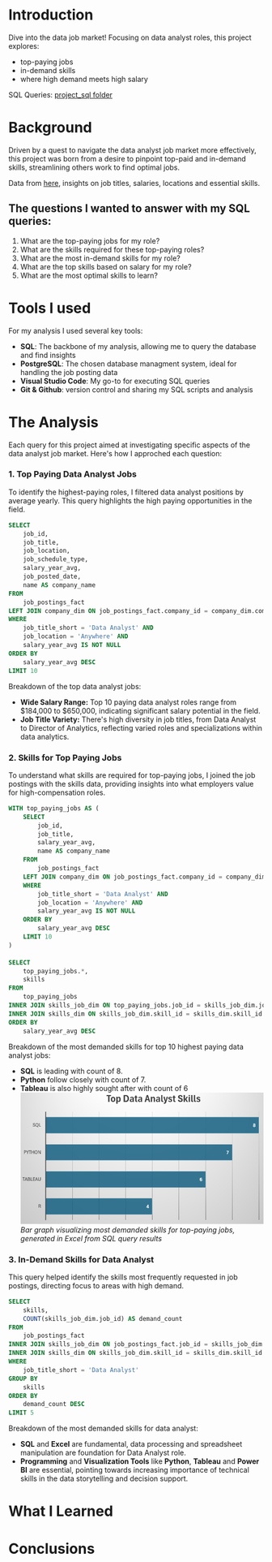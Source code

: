 # Introduction
Dive into the data job market! Focusing on data analyst roles, this project explores: 
- top-paying jobs
- in-demand skills
- where high demand meets high salary 

SQL Queries: [project_sql folder](/project_sql/)
# Background
Driven by a quest to navigate the data analyst job market more effectively, this project was born from a desire to pinpoint top-paid and in-demand skills, streamlining others work to find optimal jobs.

Data from [here](https://www.lukebarousse.com/sql), insights on job titles, salaries, locations and essential skills.

## The questions I wanted to answer with my SQL queries:

1. What are the top-paying jobs for my role?
2. What are the skills required for these top-paying roles?
3. What are the most in-demand skills for my role?
4. What are the top skills based on salary for my role?
5. What are the most optimal skills to learn?

# Tools I used
For my analysis I used several key tools:
- **SQL**: The backbone of my analysis, allowing me to query the database and find insights
- **PostgreSQL**: The chosen database managment system, ideal for handling the job posting data
- **Visual Studio Code**: My go-to for executing SQL queries
- **Git & Github**: version control and sharing my SQL scripts and analysis
# The Analysis
Each query for this project aimed at investigating specific aspects of the data analyst job market. Here's how I approched each question:
### 1. Top Paying Data Analyst Jobs
To identify the highest-paying roles, I filtered data analyst positions by average yearly. This query highlights the high paying opportunities in the field.

```sql
SELECT 
    job_id,
    job_title,
    job_location,
    job_schedule_type,
    salary_year_avg,
    job_posted_date,
    name AS company_name
FROM 
    job_postings_fact
LEFT JOIN company_dim ON job_postings_fact.company_id = company_dim.company_id
WHERE
    job_title_short = 'Data Analyst' AND 
    job_location = 'Anywhere' AND
    salary_year_avg IS NOT NULL
ORDER BY
    salary_year_avg DESC
LIMIT 10
```
Breakdown of the top data analyst jobs:
- **Wide Salary Range:** Top 10 paying data analyst roles range from $184,000 to $650,000, indicating significant salary potential in the field.
- **Job Title Variety:** There's high diversity in job titles, from Data Analyst to Director of Analytics, reflecting varied roles and specializations within data analytics.
### 2. Skills for Top Paying Jobs
To understand what skills are required for top-paying jobs, I joined the job postings with the skills data, providing insights into what employers value for high-compensation roles.
```sql
WITH top_paying_jobs AS (
    SELECT 
        job_id,
        job_title,
        salary_year_avg,
        name AS company_name
    FROM 
        job_postings_fact
    LEFT JOIN company_dim ON job_postings_fact.company_id = company_dim.company_id
    WHERE
        job_title_short = 'Data Analyst' AND 
        job_location = 'Anywhere' AND
        salary_year_avg IS NOT NULL
    ORDER BY
        salary_year_avg DESC
    LIMIT 10
)

SELECT 
    top_paying_jobs.*,
    skills
FROM
    top_paying_jobs
INNER JOIN skills_job_dim ON top_paying_jobs.job_id = skills_job_dim.job_id
INNER JOIN skills_dim ON skills_job_dim.skill_id = skills_dim.skill_id
ORDER BY
    salary_year_avg DESC
``` 
Breakdown of the most demanded skills for top 10 highest paying data analyst jobs:
- **SQL** is leading with count of 8.
- **Python** follow closely with count of 7.
- **Tableau** is also highly sought after with count of 6
![Top Paying Skills](top_skills_chart.png)
*Bar graph visualizing most demanded skills for top-paying jobs, generated in Excel from SQL query results* 
### 3. In-Demand Skills for Data Analyst
This query helped identify the skills most frequently requested in job postings, directing focus to areas with high demand. 
```sql
SELECT 
    skills,
    COUNT(skills_job_dim.job_id) AS demand_count
FROM
    job_postings_fact
INNER JOIN skills_job_dim ON job_postings_fact.job_id = skills_job_dim.job_id
INNER JOIN skills_dim ON skills_job_dim.skill_id = skills_dim.skill_id
WHERE
    job_title_short = 'Data Analyst'
GROUP BY
    skills
ORDER BY
    demand_count DESC
LIMIT 5
```
Breakdown of the most demanded skills for data analyst:
- **SQL** and **Excel** are fundamental, data processing and spreadsheet manipulation are foundation for Data Analyst role.
- **Programming** and **Visualization Tools** like **Python**, **Tableau** and **Power BI** are essential, pointing towards increasing importance of technical skills in the data storytelling and decision support. 

# What I Learned

# Conclusions